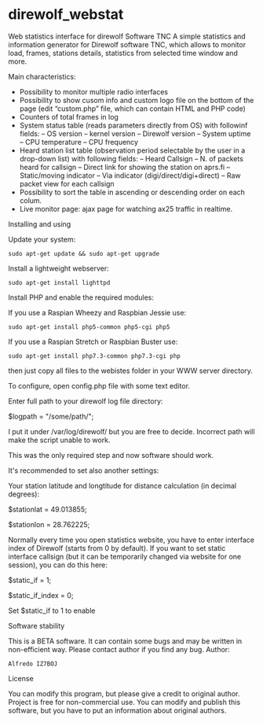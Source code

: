 # direwolf_webstat
Web statistics interface for direwolf Software TNC
A simple statistics and information generator for Direwolf software TNC, which allows to monitor load, frames, stations details, statistics from selected time window and more.

Main characteristics:
- Possibility to monitor multiple radio interfaces
- Possibility to show cusom info and custom logo file on the bottom of the page (edit “custom.php” file, which can contain HTML and PHP code)
- Counters of total frames in log
- System status table (reads parameters directly from OS) with followinf fields:
  – OS version
  – kernel version
  – Direwolf version
  – System uptime
  – CPU temperature
  – CPU frequency
 - Heard station list table (observation period selectable by the user in a drop-down list) with following fields:
  – Heard Callsign
  – N. of packets heard for callsign
  – Direct link for showing the station on aprs.fi
  – Static/moving indicator
  – Via indicator (digi/direct/digi+direct)
  – Raw packet view for each callsign
- Possibility to sort the table in ascending or descending order on each colum.
- Live monitor page: ajax page for watching ax25 traffic in realtime.

Installing and using

Update your system:

    sudo apt-get update && sudo apt-get upgrade

Install a lightweight webserver:

    sudo apt-get install lighttpd

Install PHP and enable the required modules:

If you use a Raspian Wheezy and Raspbian Jessie use:

    sudo apt-get install php5-common php5-cgi php5

If you use a Raspian Stretch or Raspbian Buster use:

    sudo apt-get install php7.3-common php7.3-cgi php

then just copy all files to the webistes folder in your WWW server directory.


To configure, open config.php file with some text editor.

Enter full path to your direwolf log file directory:

$logpath = "/some/path/";

I put it under /var/log/direwolf/ but you are free to decide. Incorrect path will make the script unable to work.

This was the only required step and now software should work.

It's recommended to set also another settings:

Your station latitude and longtitude for distance calculation (in decimal degrees):

$stationlat = 49.013855;

$stationlon = 28.762225;

Normally every time you open statistics website, you have to enter interface index of Direwolf (starts from 0 by default). 
If you want to set static interface callsign (but it can be temporarily changed via website for one session), you can do this here:

$static_if = 1;

$static_if_index = 0;


Set $static_if to 1 to enable

Software stability

This is a BETA software. It can contain some bugs and may be written in non-efficient way. Please contact author if you find any bug.
Author:

    Alfredo IZ7BOJ

License

You can modify this program, but please give a credit to original author.
Project is free for non-commercial use. You can modify and publish this software, but you have to put an information about original authors.
